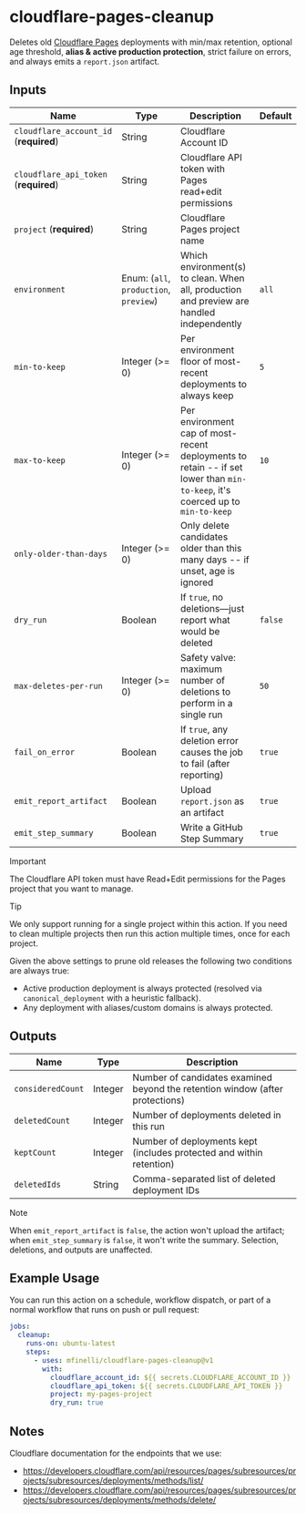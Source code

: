 # cloudflare-pages-cleanup

Deletes old [Cloudflare Pages](https://pages.cloudflare.com) deployments with
min/max retention, optional age threshold, **alias & active production
protection**, strict failure on errors, and always emits a `report.json`
artifact.

## Inputs

| Name                                   | Type                                   | Description                                                                                                                   | Default |
| -------------------------------------- | -------------------------------------- | ----------------------------------------------------------------------------------------------------------------------------- | ------- |
| `cloudflare_account_id` (**required**) | String                                 | Cloudflare Account ID                                                                                                         |         |
| `cloudflare_api_token` (**required**)  | String                                 | Cloudflare API token with Pages read+edit permissions                                                                         |         |
| `project` (**required**)               | String                                 | Cloudflare Pages project name                                                                                                 |         |
| `environment`                          | Enum: (`all`, `production`, `preview`) | Which environment(s) to clean. When all, production and preview are handled independently                                     | `all`   |
| `min-to-keep`                          | Integer (>= 0)                         | Per environment floor of most-recent deployments to always keep                                                               | `5`     |
| `max-to-keep`                          | Integer (>= 0)                         | Per environment cap of most-recent deployments to retain -- if set lower than `min-to-keep`, it's coerced up to `min-to-keep` | `10`    |
| `only-older-than-days`                 | Integer (>= 0)                         | Only delete candidates older than this many days -- if unset, age is ignored                                                  |         |
| `dry_run`                              | Boolean                                | If `true`, no deletions—just report what would be deleted                                                                     | `false` |
| `max-deletes-per-run`                  | Integer (>= 0)                         | Safety valve: maximum number of deletions to perform in a single run                                                          | `50`    |
| `fail_on_error`                        | Boolean                                | If `true`, any deletion error causes the job to fail (after reporting)                                                        | `true`  |
| `emit_report_artifact`                 | Boolean                                | Upload `report.json` as an artifact                                                                                           | `true`  |
| `emit_step_summary`                    | Boolean                                | Write a GitHub Step Summary                                                                                                   | `true`  |

> [!IMPORTANT]
>
> The Cloudflare API token must have Read+Edit permissions for the Pages project
> that you want to manage.

> [!TIP]
>
> We only support running for a single project within this action. If you need
> to clean multiple projects then run this action multiple times, once for each
> project.

Given the above settings to prune old releases the following two conditions are
always true:

- Active production deployment is always protected (resolved via
  `canonical_deployment` with a heuristic fallback).
- Any deployment with aliases/custom domains is always protected.

## Outputs

| Name              | Type    | Description                                                                   |
| ----------------- | ------- | ----------------------------------------------------------------------------- |
| `consideredCount` | Integer | Number of candidates examined beyond the retention window (after protections) |
| `deletedCount`    | Integer | Number of deployments deleted in this run                                     |
| `keptCount`       | Integer | Number of deployments kept (includes protected and within retention)          |
| `deletedIds`      | String  | Comma-separated list of deleted deployment IDs                                |

> [!NOTE]
>
> When `emit_report_artifact` is `false`, the action won't upload the artifact;
> when `emit_step_summary` is `false`, it won't write the summary. Selection,
> deletions, and outputs are unaffected.

## Example Usage

You can run this action on a schedule, workflow dispatch, or part of a normal
workflow that runs on push or pull request:

```yaml
jobs:
  cleanup:
    runs-on: ubuntu-latest
    steps:
      - uses: mfinelli/cloudflare-pages-cleanup@v1
        with:
          cloudflare_account_id: ${{ secrets.CLOUDFLARE_ACCOUNT_ID }}
          cloudflare_api_token: ${{ secrets.CLOUDFLARE_API_TOKEN }}
          project: my-pages-project
          dry_run: true
```

## Notes

Cloudflare documentation for the endpoints that we use:

- https://developers.cloudflare.com/api/resources/pages/subresources/projects/subresources/deployments/methods/list/
- https://developers.cloudflare.com/api/resources/pages/subresources/projects/subresources/deployments/methods/delete/

